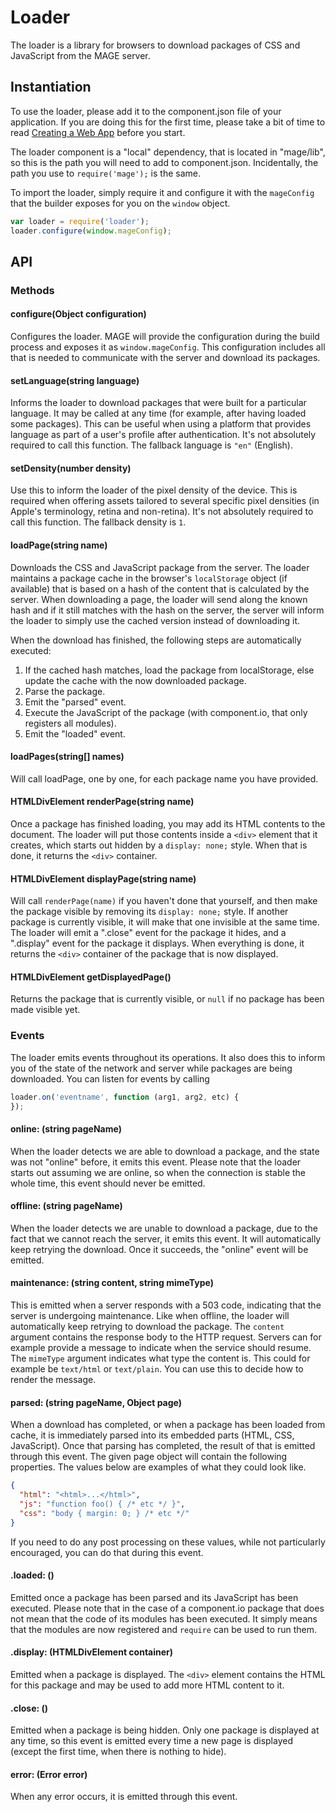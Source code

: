 # Loader

The loader is a library for browsers to download packages of CSS and JavaScript from the MAGE
server.


## Instantiation

To use the loader, please add it to the component.json file of your application. If you are doing
this for the first time, please take a bit of time to read
[Creating a Web App](../../docs/walkthrough/WebApp.md#creating-a-mobile-friendly-componentio-single-page-app)
before you start.

The loader component is a "local" dependency, that is located in "mage/lib", so this is the path
you will need to add to component.json. Incidentally, the path you use to `require('mage');` is the
same.

To import the loader, simply require it and configure it with the `mageConfig` that the builder
exposes for you on the `window` object.

```javascript
var loader = require('loader');
loader.configure(window.mageConfig);
```


## API

### Methods

#### configure(Object configuration)

Configures the loader. MAGE will provide the configuration during the build process and exposes it
as `window.mageConfig`. This configuration includes all that is needed to communicate with the
server and download its packages.

#### setLanguage(string language)

Informs the loader to download packages that were built for a particular language. It may be
called at any time (for example, after having loaded some packages). This can be useful when using
a platform that provides language as part of a user's profile after authentication. It's not
absolutely required to call this function. The fallback language is `"en"` (English).

#### setDensity(number density)

Use this to inform the loader of the pixel density of the device. This is required when offering
assets tailored to several specific pixel densities (in Apple's terminology, retina and non-retina).
It's not absolutely required to call this function. The fallback density is `1`.

#### loadPage(string name)

Downloads the CSS and JavaScript package from the server. The loader maintains a package cache in
the browser's `localStorage` object (if available) that is based on a hash of the content that is
calculated by the server. When downloading a page, the loader will send along the known hash and if
it still matches with the hash on the server, the server will inform the loader to simply use the
cached version instead of downloading it.

When the download has finished, the following steps are automatically
executed:

1. If the cached hash matches, load the package from localStorage, else update the cache with the
   now downloaded package.
2. Parse the package.
3. Emit the "parsed" event.
4. Execute the JavaScript of the package (with component.io, that only registers all modules).
5. Emit the "loaded" event.

#### loadPages(string[] names)

Will call loadPage, one by one, for each package name you have provided.

#### HTMLDivElement renderPage(string name)

Once a package has finished loading, you may add its HTML contents to the document. The loader will
put those contents inside a `<div>` element that it creates, which starts out hidden by a
`display: none;` style. When that is done, it returns the `<div>` container.

#### HTMLDivElement displayPage(string name)

Will call `renderPage(name)` if you haven't done that yourself, and then make the package visible by
removing its `display: none;` style. If another package is currently visible, it will make that one
invisible at the same time. The loader will emit a "<name>.close" event for the package it hides,
and a "<name>.display" event for the package it displays. When everything is done, it returns the
`<div>` container of the package that is now displayed.

#### HTMLDivElement getDisplayedPage()

Returns the package that is currently visible, or `null` if no package has been made visible yet.


### Events

The loader emits events throughout its operations. It also does this to inform you of the state of
the network and server while packages are being downloaded. You can listen for events by calling

```javascript
loader.on('eventname', function (arg1, arg2, etc) {
});
```

#### online: (string pageName)

When the loader detects we are able to download a package, and the state was not "online" before,
it emits this event. Please note that the loader starts out assuming we are online, so when the
connection is stable the whole time, this event should never be emitted.

#### offline: (string pageName)

When the loader detects we are unable to download a package, due to the fact that we cannot reach
the server, it emits this event. It will automatically keep retrying the download. Once it succeeds,
the "online" event will be emitted.

#### maintenance: (string content, string mimeType)

This is emitted when a server responds with a 503 code, indicating that the server is undergoing
maintenance. Like when offline, the loader will automatically keep retrying to download the package.
The `content` argument contains the response body to the HTTP request. Servers can for example
provide a message to indicate when the service should resume. The `mimeType` argument indicates what
type the content is. This could for example be `text/html` or `text/plain`. You can use this to
decide how to render the message.

#### parsed: (string pageName, Object page)

When a download has completed, or when a package has been loaded from cache, it is immediately
parsed into its embedded parts (HTML, CSS, JavaScript). Once that parsing has completed, the result
of that is emitted through this event. The given page object will contain the following properties.
The values below are examples of what they could look like.

```json
{
  "html": "<html>...</html>",
  "js": "function foo() { /* etc */ }",
  "css": "body { margin: 0; } /* etc */"
}
```

If you need to do any post processing on these values, while not particularly encouraged, you can do
that during this event.

#### <pageName>.loaded: ()

Emitted once a package has been parsed and its JavaScript has been executed. Please note that in the
case of a component.io package that does not mean that the code of its modules has been executed.
It simply means that the modules are now registered and `require` can be used to run them.

#### <pageName>.display: (HTMLDivElement container)

Emitted when a package is displayed. The `<div>` element contains the HTML for this package and may
be used to add more HTML content to it.

#### <pageName>.close: ()

Emitted when a package is being hidden. Only one package is displayed at any time, so this event
is emitted every time a new page is displayed (except the first time, when there is nothing to hide).

#### error: (Error error)

When any error occurs, it is emitted through this event.
